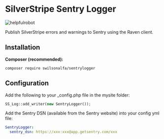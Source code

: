 # SilverStripe Sentry Logger
![helpfulrobot](https://helpfulrobot.io/swilsonalfa/sentrylogger/badge)

Publish SilverStripe errors and warnings to Sentry using the Raven client.

## Installation
__Composer (recommended):__
```
composer require swilsonalfa/sentrylogger
```

## Configuration

Add the following to your _config.php file in the mysite folder:
```php
SS_Log::add_writer(new SentryLogger());
```

Add the Sentry DSN (available from the Sentry website) into your config yml file:
```yml
SentryLogger:
  sentry_dsn: https://xxx:xxx@app.getsentry.com/xxx
```
